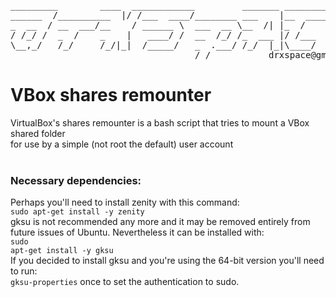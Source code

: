 <pre>
_________        ____  ____________         _______ ___________________
______  /__________  |/ /___  ____/________ ___    |__  ____/___  ____/
_  __  / __  ___/__    / ______ \  ___  __ \__  /| |_  /     __  __/
/ /_/ /  _  /    _    |   ____/ /  __  /_/ /_  ___ |/ /___   _  /___
\__,_/   /_/     /_/|_|  /_____/   _  .___/ /_/  |_|\____/   /_____/
                                   /_/           drxspace@gmail.com
</pre>

# VBox shares remounter

VirtualBox's shares remounter is a bash script that tries to mount a VBox shared folder<br />
for use by a simple (not root the default) user account<br />
<br />
### Necessary dependencies:
Perhaps you'll need to install zenity with this command:<br />
<code>sudo apt-get install -y zenity</code><br />
gksu is not recommended any more and it may be removed entirely from future issues of Ubuntu. Nevertheless it can be installed with:<br />
<code>sudo apt-get install -y gksu</code><br />
If you decided to install gksu and you're using the 64-bit version you'll need to run:<br />
<code>gksu-properties</code> once to set the authentication to sudo.<br />
